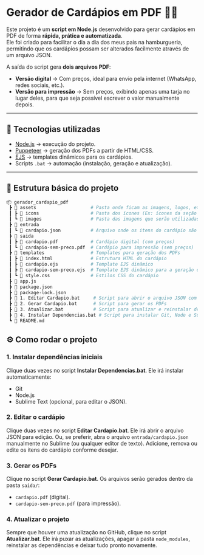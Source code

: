 # Gerador de Cardápios em PDF 🍔📄

Este projeto é um **script em Node.js** desenvolvido para gerar cardápios em PDF de forma **rápida, prática e automatizada**.  
Ele foi criado para facilitar o dia a dia dos meus pais na hamburgueria, permitindo que os cardápios possam ser alterados facilmente através de um arquivo JSON.

A saída do script gera **dois arquivos PDF**:

- **Versão digital** → Com preços, ideal para envio pela internet (WhatsApp, redes sociais, etc.).
- **Versão para impressão** → Sem preços, exibindo apenas uma tarja no lugar deles, para que seja possível escrever o valor manualmente depois.

---

## 🚀 Tecnologias utilizadas

- [Node.js](https://nodejs.org/) → execução do projeto.
- [Puppeteer](https://pptr.dev/) → geração dos PDFs a partir de HTML/CSS.
- [EJS](https://ejs.co/) → templates dinâmicos para os cardápios.
- Scripts `.bat` → automação (instalação, geração e atualização).

---

## 📂 Estrutura básica do projeto

```bash
📦 gerador_cardapio_pdf
 ┣ 📂 assets                    # Pasta onde ficam as imagens, logos, etc.
 ┃ ┣ 📂 icons                   # Pasta dos ícones (Ex: ícones da seção de contato)
 ┃ ┗ 📂 images                  # Pasta das imagens que serão utilizadas no cardápio (Ex: foto dos lanches)
 ┣ 📂 entrada
 ┃ ┗ 📄 cardapio.json           # Arquivo onde os itens do cardápio são configurados
 ┣ 📂 saida
 ┃ ┣ 📄 cardapio.pdf            # Cardápio digital (com preços)
 ┃ ┗ 📄 cardapio-sem-preco.pdf  # Cardápio para impressão (sem preços)
 ┣ 📂 templates                 # Templates para geração dos PDFs
 ┃ ┣ 📄 index.html              # Estrutura HTML do cardápio
 ┃ ┣ 📄 cardapio.ejs            # Template EJS dinâmico
 ┃ ┣ 📄 cardapio-sem-preco.ejs  # Template EJS dinâmico para a geração do cardápio sem preço
 ┃ ┗ 📄 style.css               # Estilos CSS do cardápio
 ┣ 📄 app.js
 ┣ 📄 package.json
 ┣ 📄 package-lock.json
 ┣ 📄 1. Editar Cardapio.bat     # Script para abrir o arquivo JSON com o Sublime
 ┣ 📄 2. Gerar Cardapio.bat      # Script para gerar os PDFs
 ┣ 📄 3. Atualizar.bat           # Script para atualizar e reinstalar dependências
 ┣ 📄 4. Instalar Dependencias.bat # Script para instalar Git, Node e Sublime Text via Winget
 ┗ 📄 README.md
```

## ⚙️ Como rodar o projeto

### 1. Instalar dependências iniciais

Clique duas vezes no script **Instalar Dependencias.bat**. Ele irá instalar automaticamente:

- Git
- Node.js
- Sublime Text (opcional, para editar o JSON).

### 2. Editar o cardápio

Clique duas vezes no script **Editar Cardapio.bat**. Ele irá abrir o arquivo JSON para edição.
Ou, se preferir, abra o arquivo `entrada/cardapio.json` manualmente no Sublime (ou qualquer editor de texto).
Adicione, remova ou edite os itens do cardápio conforme desejar.

### 3. Gerar os PDFs

Clique no script **Gerar Cardapio.bat**. Os arquivos serão gerados dentro da pasta `saida/`:

- `cardapio.pdf` (digital).
- `cardapio-sem-preco.pdf` (para impressão).

### 4. Atualizar o projeto

Sempre que houver uma atualização no GitHub, clique no script **Atualizar.bat**. Ele irá puxar as atualizações, apagar a pasta `node_modules`, reinstalar as dependências e deixar tudo pronto novamente.
